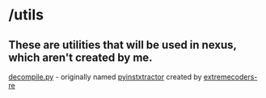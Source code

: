 # /utils
## These are utilities that will be used in nexus, which aren't created by me.

[decompile.py](decompile.py) - originally named [pyinstxtractor](https://github.com/extremecoders-re/pyinstxtractor) created by [extremecoders-re](https://github.com/extremecoders-re)
